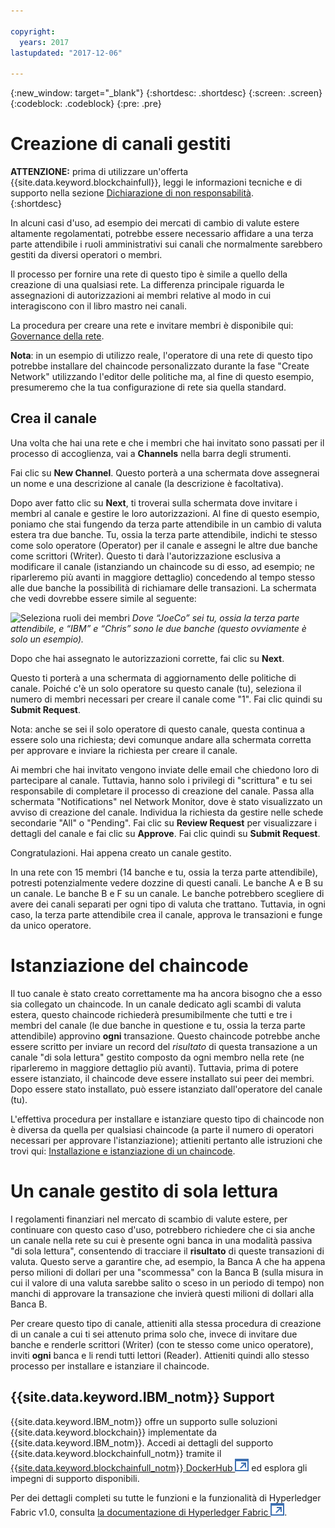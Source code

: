 ```yaml
---

copyright:
  years: 2017
lastupdated: "2017-12-06"

---
```


{:new_window: target="_blank"}
{:shortdesc: .shortdesc}
{:screen: .screen}
{:codeblock: .codeblock}
{:pre: .pre}

# Creazione di canali gestiti 

**ATTENZIONE:** prima di utilizzare un'offerta {{site.data.keyword.blockchainfull}}, leggi le informazioni tecniche e di supporto nella sezione [Dichiarazione di non responsabilità](/docs/services/blockchain/needtoknow.html).   
{:shortdesc}

In alcuni casi d'uso, ad esempio dei mercati di cambio di valute estere altamente regolamentati, potrebbe essere necessario affidare a una terza parte attendibile i ruoli amministrativi sui canali che normalmente sarebbero gestiti da diversi operatori o membri. 

Il processo per fornire una rete di questo tipo è simile a quello della creazione di una qualsiasi rete. La differenza principale riguarda le assegnazioni di autorizzazioni ai membri relative al modo in cui interagiscono con il libro mastro nei canali.  

La procedura per creare una rete e invitare membri è disponibile qui: [Governance della rete](/docs/services/blockchain/get_start.html#creating-a-network). 

**Nota**: in un esempio di utilizzo reale, l'operatore di una rete di questo tipo potrebbe installare del chaincode personalizzato durante la fase "Create Network" utilizzando l'editor delle politiche ma, al fine di questo esempio, presumeremo che la tua configurazione di rete sia quella standard. 

## Crea il canale

Una volta che hai una rete e che i membri che hai invitato sono passati per il processo di accoglienza, vai a **Channels** nella barra degli strumenti. 

Fai clic su **New Channel**. Questo porterà a una schermata dove assegnerai un nome e una descrizione al canale (la descrizione è facoltativa). 

Dopo aver fatto clic su **Next**, ti troverai sulla schermata dove invitare i membri al canale e gestire le loro autorizzazioni. Al fine di questo esempio, poniamo che stai fungendo da terza parte attendibile in un cambio di valuta estera tra due banche. Tu, ossia la terza parte attendibile, indichi te stesso come solo operatore (Operator) per il canale e assegni le altre due banche come scrittori (Writer). Questo ti darà l'autorizzazione esclusiva a modificare il canale (istanziando un chaincode su di esso, ad esempio; ne riparleremo più avanti in maggiore dettaglio) concedendo al tempo stesso alle due banche la possibilità di richiamare delle transazioni. La schermata che vedi dovrebbe essere simile al seguente: 

  ![Seleziona ruoli dei membri](images/selectmemberroles.png "Seleziona ruoli dei membri") 
*Dove “JoeCo” sei tu, ossia la terza parte attendibile, e “IBM” e “Chris” sono le due banche (questo ovviamente è solo un esempio).* 

Dopo che hai assegnato le autorizzazioni corrette, fai clic su **Next**. 

Questo ti porterà a una schermata di aggiornamento delle politiche di canale. Poiché c'è un solo operatore su questo canale (tu), seleziona il numero di membri necessari per creare il canale come "1". Fai clic quindi su **Submit Request**. 

Nota: anche se sei il solo operatore di questo canale, questa continua a essere solo una richiesta; devi comunque andare alla schermata corretta per approvare e inviare la richiesta per creare il canale.  

Ai membri che hai invitato vengono inviate delle email che chiedono loro di partecipare al canale. Tuttavia, hanno solo i privilegi di "scrittura" e tu sei responsabile di completare il processo di creazione del canale. Passa alla schermata "Notifications" nel Network Monitor, dove è stato visualizzato un avviso di creazione del canale. Individua la richiesta da gestire nelle schede secondarie "All" o "Pending". Fai clic su **Review Request** per visualizzare i dettagli del canale e fai clic su **Approve**. Fai clic quindi su **Submit Request**. 

Congratulazioni. Hai appena creato un canale gestito. 

In una rete con 15 membri (14 banche e tu, ossia la terza parte attendibile), potresti potenzialmente vedere dozzine di questi canali. Le banche A e B su un canale. Le banche B e F su un canale. Le banche potrebbero scegliere di avere dei canali separati per ogni tipo di valuta che trattano. Tuttavia, in ogni caso, la terza parte attendibile crea il canale, approva le transazioni e funge da unico operatore. 

# Istanziazione del chaincode

Il tuo canale è stato creato correttamente ma ha ancora bisogno che a esso sia collegato un chaincode. In un canale dedicato agli scambi di valuta estera, questo chaincode richiederà presumibilmente che tutti e tre i membri del canale (le due banche in questione e tu, ossia la terza parte attendibile) approvino **ogni** transazione. Questo chaincode potrebbe anche essere scritto per inviare un record del *risultato* di questa transazione a un canale "di sola lettura" gestito composto da ogni membro nella rete (ne riparleremo in maggiore dettaglio più avanti). Tuttavia, prima di potere essere istanziato, il chaincode deve essere installato sui peer dei membri. Dopo essere stato installato, può essere istanziato dall'operatore del canale (tu).  

L'effettiva procedura per installare e istanziare questo tipo di chaincode non è diversa da quella per qualsiasi chaincode (a parte il numero di operatori necessari per approvare l'istanziazione); attieniti pertanto alle istruzioni che trovi qui: [Installazione e istanziazione di un chaincode](/docs/services/blockchain/install_instantiate_chaincode.html.html).

# Un canale gestito di sola lettura

I regolamenti finanziari nel mercato di scambio di valute estere, per continuare con questo caso d'uso, potrebbero richiedere che ci sia anche un canale nella rete su cui è presente ogni banca in una modalità passiva "di sola lettura", consentendo di tracciare il **risultato** di queste transazioni di valuta. Questo serve a garantire che, ad esempio, la Banca A che ha appena perso milioni di dollari per una "scommessa" con la Banca B (sulla misura in cui il valore di una valuta sarebbe salito o sceso in un periodo di tempo) non manchi di approvare la transazione che invierà questi milioni di dollari alla Banca B. 

Per creare questo tipo di canale, attieniti alla stessa procedura di creazione di un canale a cui ti sei attenuto prima solo che, invece di invitare due banche e renderle scrittori (Writer) (con te stesso come unico operatore), inviti **ogni** banca e li rendi tutti lettori (Reader). Attieniti quindi allo stesso processo per installare e istanziare il chaincode. 

## {{site.data.keyword.IBM_notm}} Support 

{{site.data.keyword.IBM_notm}} offre un supporto sulle soluzioni {{site.data.keyword.blockchain}} implementate da {{site.data.keyword.IBM_notm}}. Accedi ai dettagli del supporto {{site.data.keyword.blockchainfull_notm}} tramite il [{{site.data.keyword.blockchainfull_notm}} DockerHub ![Icona link esterno](images/external_link.svg "Icona link esterno")](https://hub.docker.com/u/ibmblockchain/) ed esplora gli impegni di supporto disponibili.

Per dei dettagli completi su tutte le funzioni e la funzionalità di Hyperledger Fabric v1.0, consulta [la documentazione di Hyperledger Fabric ![Icona link esterno](images/external_link.svg "Icona link esterno")](http://hyperledger-fabric.readthedocs.io/en/latest/).
